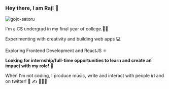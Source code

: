 ### Hey there, I am Raj! 🌻

![gojo-satoru](https://user-images.githubusercontent.com/56875618/155888012-ad2bba8b-9608-47fd-871e-ffe35ea5f918.gif)

I'm a CS undergrad in my final year of college.👨‍🎓

Experimenting with creativity and building web apps 💻

Exploring Frontend Development and ReactJS ⚛️

**Looking for internship/full-time opportunities to learn and create an impact with my role!** 🤝

When I'm not coding, I produce music, write and interact with people irl and on twitter! 🎹 ✍️ 🧑‍🤝‍🧑
